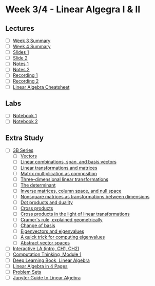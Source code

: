 # Week 3/4 - Linear Algegra I & II

## Lectures
- [ ] [Week 3 Summary](https://canvas.sussex.ac.uk/courses/34902/pages/week-3-summary-2?module_item_id=1565153)
- [ ] [Week 4 Summary](https://canvas.sussex.ac.uk/courses/34902/pages/week-4-summary?module_item_id=1565156)
- [ ] [Slides 1]()
- [ ] [Slide 2]()
- [ ] [Notes 1]()
- [ ] [Notes 2]()
- [ ] [Recording 1]()
- [ ] [Recording 2]()
- [ ] [Linear Algebra Cheatsheet](https://github.com/LukeBirkett/study-planner/blob/main/817G5_Algorithmic_Approaches_to_Mathematics/weeks/week_3/files/LinearAlgebra_cheatsheet.pdf)

## Labs
- [ ] [Notebook 1](https://github.com/LukeBirkett/study-planner/blob/main/817G5_Algorithmic_Approaches_to_Mathematics/weeks/week_3/labs/week3_all.jl)
- [ ] [Notebook 2](https://github.com/LukeBirkett/study-planner/blob/main/817G5_Algorithmic_Approaches_to_Mathematics/weeks/week_3/labs/week_4_all.jl)

## Extra Study
- [ ] [3B Series](https://www.3blue1brown.com/topics/linear-algebra)
  - [ ] [Vectors](https://www.3blue1brown.com/?v=vectors)
  - [ ] [Linear combinations, span, and basis vectors](https://www.3blue1brown.com/?v=span)
  - [ ] [Linear transformations and matrices](https://www.3blue1brown.com/?v=linear-transformations)
  - [ ] [Matrix multiplication as composition](https://www.3blue1brown.com/?v=matrix-multiplication)
  - [ ] [Three-dimensional linear transformations](https://www.3blue1brown.com/?v=3d-transformations)
  - [ ] [The determinant](https://www.3blue1brown.com/?v=determinant)
  - [ ] [Inverse matrices, column space, and null space](https://www.3blue1brown.com/?v=inverse-matrices)
  - [ ] [Nonsquare matrices as transformations between dimensions](https://www.3blue1brown.com/?v=nonsquare-matrices)
  - [ ] [Dot products and duality](https://www.3blue1brown.com/?v=dot-products)
  - [ ] [Cross products](https://www.3blue1brown.com/?v=cross-products)
  - [ ] [Cross products in the light of linear transformations](https://www.3blue1brown.com/?v=cross-products-extended)
  - [ ] [Cramer's rule, explained geometrically](https://www.3blue1brown.com/?v=cramers-rule)
  - [ ] [Change of basis](https://www.3blue1brown.com/?v=change-of-basis)
  - [ ] [Eigenvectors and eigenvalues](https://www.3blue1brown.com/?v=eigenvalues)
  - [ ] [A quick trick for computing eigenvalues](https://www.3blue1brown.com/?v=quick-eigen)
  - [ ] [Abstract vector spaces](https://www.3blue1brown.com/?v=abstract-vector-spaces)
- [ ] [Interactive LA (intro, CH1, CH2)](https://textbooks.math.gatech.edu/ila/)
- [ ] [Computation Thinking, Module 1](https://computationalthinking.mit.edu/Fall24/)
- [ ] [Deep Learning Book, Linear Algebra](https://www.deeplearningbook.org/contents/linear_algebra.html)
- [ ] [Linear Algebra in 4 Pages](https://minireference.com/static/tutorials/linear_algebra_in_4_pages.pdf)
- [ ] [Problem Sets](https://github.com/mitmath/1806?tab=readme-ov-file)
- [ ] [Jupyter Guide to Linear Algebra](https://bvanderlei.github.io/jupyter-guide-to-linear-algebra/intro.html)
